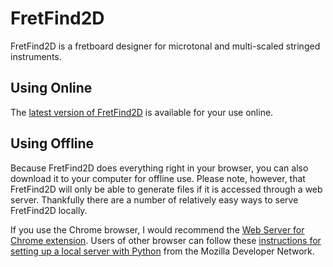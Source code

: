 # FretFind2D

FretFind2D is a fretboard designer for microtonal and multi-scaled stringed instruments.

## Using Online

The [latest version of FretFind2D](https://acspike.github.io/FretFind2D/src/fretfind.html) is available for your use online. 

## Using Offline

Because FretFind2D does everything right in your browser, you can also download it to your computer for offline use. Please note, however, that FretFind2D will only be able to generate files if it is accessed through a web server. Thankfully there are a number of relatively easy ways to serve FretFind2D locally.

If you use the Chrome browser, I would recommend the [Web Server for Chrome extension](https://chrome.google.com/webstore/detail/web-server-for-chrome/ofhbbkphhbklhfoeikjpcbhemlocgigb?hl=en). Users of other browser can follow these [instructions for setting up a local server with Python](https://developer.mozilla.org/en-US/docs/Learn/Common_questions/set_up_a_local_testing_server) from the Mozilla Developer Network.
